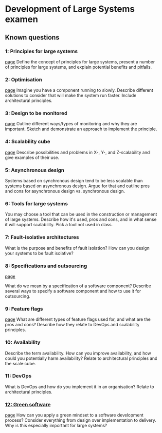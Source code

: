 # Development of Large Systems examen

## Known questions


### 1: Principles for large systems
[page](pages/1_PRINCIPLES_FOR_LARGE_SYSTEMS.md)
Define the concept of principles for large systems, present a number of principles for large systems, and explain potential benefits and pitfalls.

### 2: Optimisation
[page](pages/2_OPTIMISATION.md)
Imagine you have a component running to slowly. Describe different solutions to consider that will make the system run faster. Include architectural principles.

### 3: Design to be monitored
[page](pages/3_DESIGN_TO_BE_MONITORED.md)
Outline different ways/types of monitoring and why they are important. Sketch and demonstrate an approach to implement the principle.

### 4: Scalability cube
[page](pages/4_SCALABILITY_CUBE.md)
Describe possibilities and problems in X-, Y-, and Z-scalability and give examples of their use.

### 5: Asynchronous design

Systems based on synchronous design tend to be less scalable than systems based on asynchronous design. Argue for that and outline pros and cons for asynchronous design vs. synchronous design.

### 6: Tools for large systems

You may choose a tool that can be used in the construction or management of large systems. Describe how it's used, pros and cons, and in what sense it will support scalability. Pick a tool not used in class.

### 7: Fault-isolative architectures

What is the purpose and benefits of fault isolation? How can you design your systems to be fault isolative?

### 8: Specifications and outsourcing
[page](pages/8_SPECIFICATIONS_AND_OUTSOURCING.md)

What do we mean by a specification of a software component? Describe several ways to specify a software component and how to use it for outsourcing.



### 9: Feature flags
[page](pages/9_FEATURE_FLAGS.md)
What are different types of feature flags used for, and what are the pros and cons? Describe how they relate to DevOps and scalability principles.

### 10: Availability

Describe the term availability. How can you improve availability, and how could you potentially harm availability? Relate to architectural principles and the scale cube.

### 11: DevOps

What is DevOps and how do you implement it in an organisation? Relate to architectural principles.

### [12: Green software](green_software/GREEN_SOFTWARE.md)
[page](pages/12_GREEN_SOFTWARE.md)
How can you apply a green mindset to a software development process? Consider everything from design over implementation to delivery. Why is this especially important for large systems?